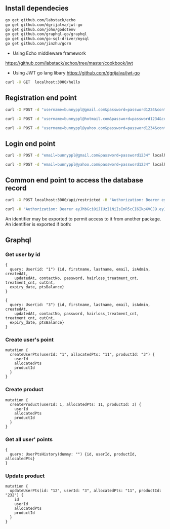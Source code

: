 ## Install dependecies

```bash
go get github.com/labstack/echo
go get github.com/dgrijalva/jwt-go
go get github.com/joho/godotenv
go get github.com/graphql-go/graphql
go get github.com/go-sql-driver/mysql
go get github.com/jinzhu/gorm
```

- Using Echo middleware framework

https://github.com/labstack/echox/tree/master/cookbook/jwt

- Using JWT go lang libary
  https://github.com/dgrijalva/jwt-go

```bash
curl -X GET  localhost:3000/hello
```

## Registration end point

```bash
curl -X POST -d "username=bunnyppl@gmail.com&password=password1234&contactNo=91450518" localhost:3000/api/register -H "Content-Type: application/x-www-form-urlencoded"

curl -X POST -d "username=bunnyppl@hotmail.com&password=password1234&contactNo=91450516" localhost:3000/api/register -H "Content-Type: application/x-www-form-urlencoded"

curl -X POST -d "username=bunnyppl@yahoo.com&password=password1234&contactNo=91450519" localhost:3000/api/register -H "Content-Type: application/x-www-form-urlencoded"
```

## Login end point

```bash
curl -X POST -d "email=bunnyppl@gmail.com&password=password1234" localhost:3000/api/login -H "Content-Type: application/x-www-form-urlencoded"

curl -X POST -d "email=bunnyppl@yahoo.com&password=password1234" localhost:3000/api/login -H "Content-Type: application/x-www-form-urlencoded"
```

## Common end point to access the database record

```bash
curl -X POST localhost:3000/api/restricted -H "Authorization: Bearer eyJhbGciOiJIUzI1NiIsInR5cCI6IkpXVCJ9.eyJhZG1pbiI6dHJ1ZSwiZXhwIjoxNTQyNTI4MTMyLCJuYW1lIjoiYnVubnlwcGxAZ21haWwuY29tIn0.K0NOmo2uEd10iKkhEy16gbPfZVfkT9KPLGVyXf7bkm4"
```

```bash
curl -H "Authorization: Bearer eyJhbGciOiJIUzI1NiIsInR5cCI6IkpXVCJ9.eyJhZG1pbiI6dHJ1ZSwiZXhwIjoxNTQyNTI4MTMyLCJuYW1lIjoiYnVubnlwcGxAZ21haWwuY29tIn0.K0NOmo2uEd10iKkhEy16gbPfZVfkT9KPLGVyXf7bkm4" -X POST -d '{ query: User(id: "1") { id, firstname, lastname }}' http://localhost:3000/api/restricted
```

An identifier may be exported to permit access to it from another package. An identifier is exported if both:

## Graphql

### Get user by id

```
{
  query: User(id: "1") {id, firstname, lastname, email, isAdmin, createdAt,
  	updatedAt, contactNo, password, hairloss_treatment_cnt, treatment_cnt, cutCnt,
  expiry_date, ptsBalance}
}

{
  query: User(id: "3") {id, firstname, lastname, email, isAdmin, createdAt,
  	updatedAt, contactNo, password, hairloss_treatment_cnt, treatment_cnt, cutCnt,
  expiry_date, ptsBalance}
}
```

### Create user's point

```
mutation {
  createUserPts(userId: "1", allocatedPts: "11", productId: "3") {
    userId
    allocatedPts
    productId
  }
}
```

### Create product

```
mutation {
  createProduct(userId: 1, allocatedPts: 11, productId: 3) {
    userId
    allocatedPts
    productId
  }
}
```

### Get all user' points

```
{
  query: UserPtsHistory(dummy: "") {id, userId, productId, allocatedPts}
}
```

### Update product

```
mutation {
  updateUserPts(id: "12", userId: "3", allocatedPts: "11", productId: "232") {
    id
    userId
    allocatedPts
    productId
  }
}
```
